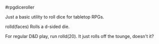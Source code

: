 #rpgdiceroller

Just a basic utility to roll dice for tabletop RPGs.

rolld(faces) Rolls a d-sided die.

For regular D&D play, run rolld(20). It just rolls off the tounge, doesn't it?
